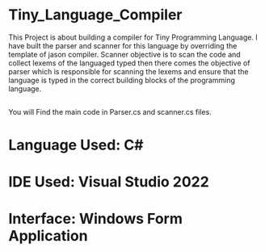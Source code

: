 # Tiny_Language_Compiler
This Project is about building a compiler for Tiny Programming Language.
I have built the parser and scanner for this language by overriding the template of jason compiler.
Scanner objective is to scan the code and collect lexems of the languaged typed then there comes the objective of parser which is responsible for scanning the lexems and ensure that the language is typed in the correct building blocks of the programming language.
##
You will Find the main code in Parser.cs and scanner.cs files.

# Language Used: C#
# IDE Used: Visual Studio 2022
# Interface: Windows Form Application

